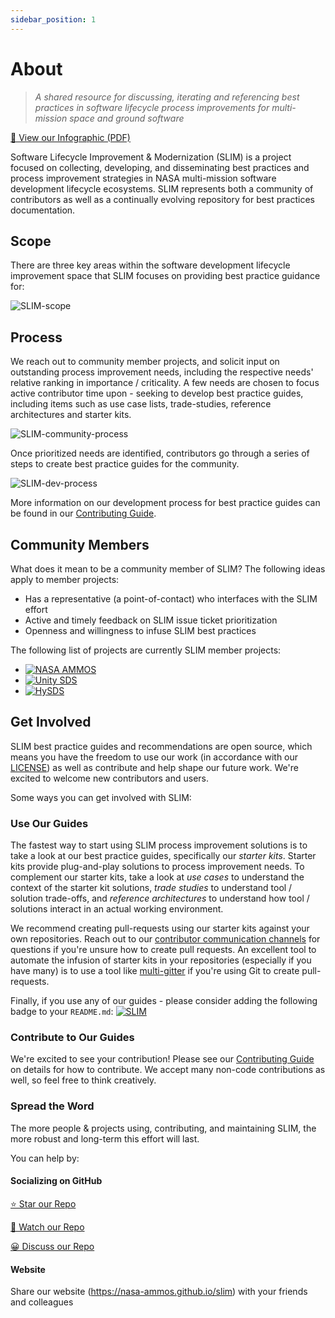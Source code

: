 ```yaml
---
sidebar_position: 1
---
```


# About

> _A shared resource for discussing, iterating and referencing best practices in software lifecycle process improvements for multi-mission space and ground software_

[📖 View our Infographic (PDF)](https://github.com/NASA-AMMOS/slim/files/8534342/SLIM-Infographic.pdf)

Software Lifecycle Improvement & Modernization (SLIM) is a project focused on collecting, developing, and disseminating best practices and process improvement strategies in NASA multi-mission software development lifecycle ecosystems. SLIM represents both a community of contributors as well as a continually evolving repository for best practices documentation.

## Scope

There are three key areas within the software development lifecycle improvement space that SLIM focuses on providing best practice guidance for:

![SLIM-scope](https://user-images.githubusercontent.com/3129134/164510892-e95d6091-2038-43d5-9d4d-4880bd0b068f.png)

## Process

We reach out to community member projects, and solicit input on outstanding process improvement needs, including the respective needs' relative ranking in importance / criticality. A few needs are chosen to focus active contributor time upon - seeking to develop best practice guides, including items such as use case lists, trade-studies, reference architectures and starter kits. 

![SLIM-community-process](https://user-images.githubusercontent.com/3129134/164385744-3ba6c442-e4a8-41df-9f64-44b8faa9562a.png)

Once prioritized needs are identified, contributors go through a series of steps to create best practice guides for the community. 

![SLIM-dev-process](https://user-images.githubusercontent.com/3129134/164385960-911bff81-9218-4ba3-bcee-b60284a8b05c.png)

More information on our development process for best practice guides can be found in our [Contributing Guide](docs/contribute/CONTRIBUTING#contributing-a-best-practice-guide).

## Community Members

What does it mean to be a community member of SLIM? The following ideas apply to member projects:
- Has a representative (a point-of-contact) who interfaces with the SLIM effort
- Active and timely feedback on SLIM issue ticket prioritization
- Openness and willingness to infuse SLIM best practices 

The following list of projects are currently SLIM member projects:

<ul>
        <li>
            <a href="https://github.com/nasa-ammos/" rel="NASA AMMOS">
                <img src="https://avatars.githubusercontent.com/u/37851411?s=200&v=4" alt="NASA AMMOS" />
            </a>
        </li>
        <li>
            <a href="https://github.com/unity-sds/" rel="Unity SDS">
                <img src="https://user-images.githubusercontent.com/3129134/163255685-857aa780-880f-4c09-b08c-4b53bf4af54d.png" alt="Unity SDS" />
            </a>
        </li>
        <li>
            <a href="https://github.com/hysds/" rel="HySDS">
                <img src="https://user-images.githubusercontent.com/3129134/161156679-c3dcec08-b6af-44e4-910c-5ec82ef18649.png" alt="HySDS" />
            </a>
        </li>
</ul>

## Get Involved

SLIM best practice guides and recommendations are open source, which means you have the freedom to use our work (in accordance with our [LICENSE](https://nasa-ammos.github.io/slim/LICENSE)) as well as contribute and help shape our future work. We're excited to welcome new contributors and users.

Some ways you can get involved with SLIM:

### Use Our Guides

The fastest way to start using SLIM process improvement solutions is to take a look at our best practice guides, specifically our *starter kits*. Starter kits provide plug-and-play solutions to process improvement needs. To complement our starter kits, take a look at *use cases* to understand the context of the starter kit solutions, *trade studies* to understand tool / solution trade-offs, and *reference architectures* to understand how tool / solutions interact in an actual working environment. 

We recommend creating pull-requests using our starter kits against your own repositories. Reach out to our [contributor communication channels](docs/contribute/CONTRIBUTING.md#communication-channels) for questions if you're unsure how to create pull requests. An excellent tool to automate the infusion of starter kits in your repositories (especially if you have many) is to use a tool like [multi-gitter](https://github.com/lindell/multi-gitter) if you're using Git to create pull-requests. 

Finally, if you use any of our guides - please consider adding the following badge to your `README.md`: 
[![SLIM](https://img.shields.io/badge/Best%20Practices%20from-SLIM-blue)](https://nasa-ammos.github.io/slim/)

### Contribute to Our Guides

We're excited to see your contribution! Please see our [Contributing Guide](docs/contribute/CONTRIBUTING.md) on details for how to contribute. We accept many non-code contributions as well, so feel free to think creatively. 

### Spread the Word

The more people & projects using, contributing, and maintaining SLIM, the more robust and long-term this effort will last. 

You can help by:

#### Socializing on GitHub

[⭐ Star our Repo](https://github.com/nasa-ammos/slim)

[👀 Watch our Repo](https://github.com/nasa-ammos/slim)

[😀 Discuss our Repo](https://github.com/nasa-ammos/slim)

#### Website

Share our website (https://nasa-ammos.github.io/slim) with your friends and colleagues
